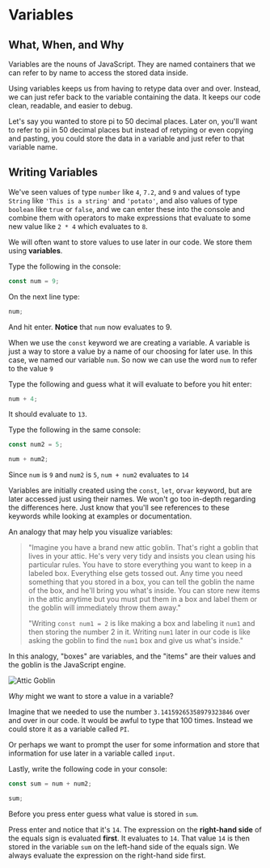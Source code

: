 # Variables

## What, When, and Why

Variables are the nouns of JavaScript. They are named containers that we can refer to by name to access the stored data inside.

Using variables keeps us from having to retype data over and over. Instead, we can just refer back to the variable containing the data. It keeps our code clean, readable, and easier to debug.

Let's say you wanted to store pi to 50 decimal places. Later on, you'll want to refer to pi in 50 decimal places but instead of retyping or even copying and pasting, you could store the data in a variable and just refer to that variable name.

## Writing Variables

We've seen values of type `number` like `4`, `7.2`, and `9` and values of type `String` like `'This is a string'` and `'potato'`, and also values of type `boolean` like `true` or `false`, and we can enter these into the console and combine them with operators to make expressions that evaluate to some new value like `2 * 4` which evaluates to `8`.

We will often want to store values to use later in our code. We store them using **variables**.

Type the following in the console:

```javascript
const num = 9;
```

On the next line type:

```javascript
num;
```

And hit enter. **Notice** that `num` now evaluates to 9.

When we use the `const` keyword we are creating a variable. A variable is just a way to store a value by a name of our choosing for later use. In this case, we named our variable `num`. So now we can use the word `num` to refer to the value `9`

Type the following and guess what it will evaluate to before you hit enter:

```javascript
num + 4;
```

It should evaluate to `13`.

Type the following in the same console:

```javascript
const num2 = 5;

num + num2;
```

Since `num` is `9` and `num2` is `5`, `num + num2` evaluates to `14`

Variables are initially created using the `const`, `let`, or`var` keyword, but are later accessed just using their names. We won't go too in-depth regarding the differences here. Just know that you'll see references to these keywords while looking at examples or documentation.

An analogy that may help you visualize variables:

> "Imagine you have a brand new attic goblin. That's right a goblin that lives in your attic. He's very very tidy and insists you clean using his particular rules. You have to store everything you want to keep in a labeled box. Everything else gets tossed out. Any time you need something that you stored in a box, you can tell the goblin the name of the box, and he'll bring you what's inside. You can store new items in the attic anytime but you must put them in a box and label them or the goblin will immediately throw them away."
>
> "Writing `const num1 = 2` is like making a box and labeling it `num1` and then storing the number 2 in it. Writing `num1` later in our code is like asking the goblin to find the `num1` box and give us what's inside."

In this analogy, "boxes" are variables, and the "items" are their values and the goblin is the JavaScript engine.

![Attic Goblin](https://github.com/cslewislives/frontend-prework/tree/7c7bc1ab2155c31482f755a757c91f4efcc6e770/.gitbook/assets/attic.png)

_Why_ might we want to store a value in a variable?

Imagine that we needed to use the number `3.14159265358979323846` over and over in our code. It would be awful to type that 100 times. Instead we could store it as a variable called `PI`.

Or perhaps we want to prompt the user for some information and store that information for use later in a variable called `input`.

Lastly, write the following code in your console:

```javascript
const sum = num + num2;

sum;
```

Before you press enter guess what value is stored in `sum`.

Press enter and notice that it's `14`. The expression on the **right-hand side** of the equals sign is evaluated **first**. It evaluates to `14`. That value `14` is then stored in the variable `sum` on the left-hand side of the equals sign. We always evaluate the expression on the right-hand side first.

